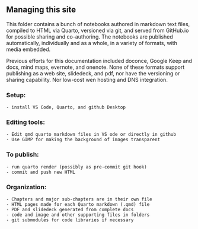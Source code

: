 ## Managing this site 
This folder contains a bunch of notebooks authored in markdown text files, compiled to HTML via Quarto, versioned via git, and served from GitHub.io for possible sharing and co-authoring. The notebooks are published automatically, individually and as a whole, in a variety of formats, with media embedded.

Previous efforts for this documentation included doconce, Google Keep and docs, mind maps, evernote, and onenote. None of these formats support publishing as a web site, slidedeck, and pdf, nor have the versioning or sharing capability. Nor low-cost wen hosting and DNS integration.

### Setup:
    - install VS Code, Quarto, and github Desktop
### Editing tools:
    - Edit qmd quarto markdown files in VS ode or directly in github
    - Use GIMP for making the background of images transparent
### To publish:
    - run quarto render (possibly as pre-commit git hook)
    - commit and push new HTML
### Organization:
    - Chapters and major sub-chapters are in their own file
    - HTML pages made for each Quarto markdown (.qmd) file
    - PDF and slidedeck generated from complete docs
    - code and image and other supporting files in folders
    - git submodules for code libraries if necessary
